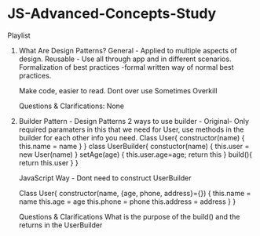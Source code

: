 # JS-Advanced-Concepts-Study

Playlist

1. What Are Design Patterns?
   General - Applied to multiple aspects of design.
   Reusable - Use all through app and in different scenarios.
   Formalization of best practices -formal written way of normal best practices.

   Make code, easier to read.
   Dont over use
   Sometimes Overkill

   Questions & Clarifications:
   None

2. Builder Pattern - Design Patterns
   2 ways to use builder -
   Original- Only required paramaters in this that we need for User, use methods in the builder for each other info you need.
   Class User{
   constructor(name) {
   this.name = name
   }
   }
   class UserBuilder{
   constuctor(name) {
   this.user = new User(name)
   }
   setAge(age) {
   this.user.age=age;
   return this
   }
   build(){
   return this.user
   }
   }

   JavaScript Way - Dont need to construct UserBuilder

   Class User{
   constructor(name, {age, phone, address}={}) {
   this.name = name
   this.age = age
   this.phone = phone
   this.address = address
   }
   }

   Questions & Clarifications
   What is the purpose of the build() and the returns in the UserBuilder
